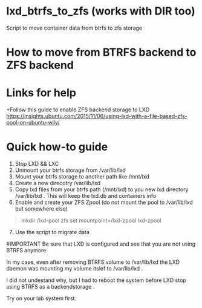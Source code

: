# lxd_btrfs_to_zfs (works with DIR too)
Script to move container data from btrfs to zfs storage

# How to move from BTRFS backend to ZFS backend

# Links for help
+Follow this guide to enable ZFS backend storage to LXD
https://insights.ubuntu.com/2015/11/06/using-lxd-with-a-file-based-zfs-pool-on-ubuntu-wily/

# Quick how-to guide 
1. Stop LXD && LXC 
2. Unmount your btrfs storage from /var/lib/lxd 
3. Mount your btrfs storage to another path like /mnt/lxd
4. Create a new direcotry /var/lib/lxd 
5. Copy lxd files from your btrfs path (/mnt/lxd) to you new lxd directory /var/lib/lxd . This will keep the lxd.db and containers info
6. Enable and create your ZFS Zpool (do not mount the pool to /var/lib/lxd but somewhere else)
  > mkdir /lxd-pool
  > zfs set mountpoint=/lxd-zpool lxd-zpool
7. Use the script to migrate data 

#IMPORTANT 
Be sure that LXD is configured and see that you are not using BTRFS anymore.

In my case, even after removing BTRFS volume to /var/lib/lxd  the LXD daemon was mounting my volume itslef to /var/lib/lxd .

I did not undestand why, but I had to reboot the system before LXD stop using BTRFS as a backendstorage .


Try on your lab system first. 
